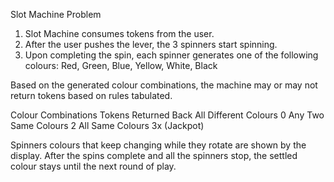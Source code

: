 Slot Machine Problem

1. Slot Machine consumes tokens from the user.
2. After the user pushes the lever, the 3 spinners start spinning.
3. Upon completing the spin, each spinner generates one of the following colours:
Red, Green, Blue, Yellow, White, Black

Based on the generated colour combinations, the machine may or may not return tokens based on rules tabulated.

Colour Combinations        Tokens Returned Back
All Different Colours	    0
Any Two Same Colours	    2
All Same Colours	        3x (Jackpot)

Spinners colours that keep changing while they rotate are shown by the display.
After the spins complete and all the spinners stop, the settled colour stays until the next round of play.